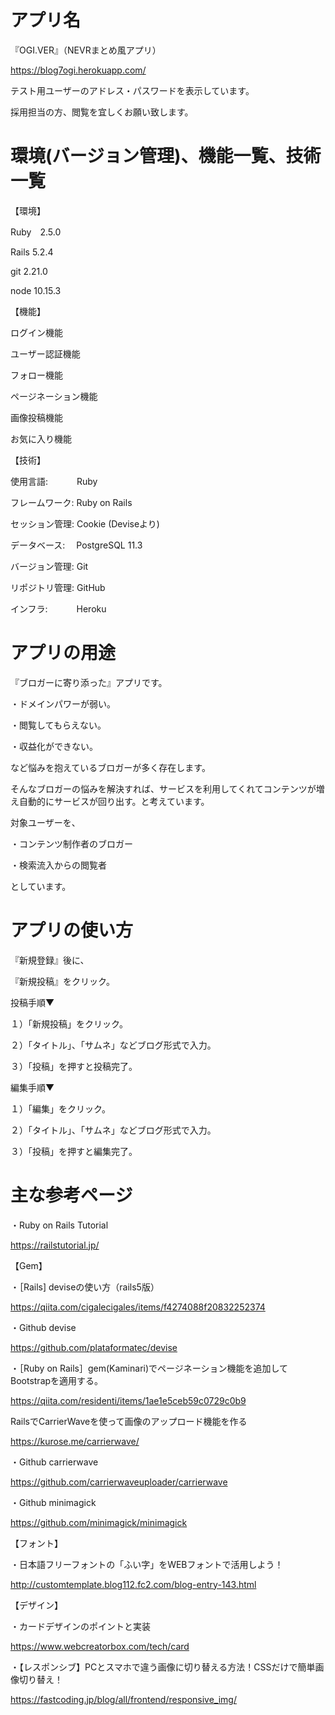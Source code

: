 # アプリ名

『OGI.VER』（NEVRまとめ風アプリ）

https://blog7ogi.herokuapp.com/

テスト用ユーザーのアドレス・パスワードを表示しています。

採用担当の方、閲覧を宜しくお願い致します。

# 環境(バージョン管理)、機能一覧、技術一覧

【環境】

Ruby　2.5.0

Rails 5.2.4

git 2.21.0

node 10.15.3


【機能】

ログイン機能

ユーザー認証機能

フォロー機能

ページネーション機能

画像投稿機能

お気に入り機能


【技術】

使用言語:　　　 Ruby

フレームワーク: Ruby on Rails

セッション管理: Cookie (Deviseより)

データベース:　 PostgreSQL 11.3

バージョン管理: Git

リポジトリ管理: GitHub

インフラ:　　　 Heroku


# アプリの用途
『ブロガーに寄り添った』アプリです。

・ドメインパワーが弱い。

・閲覧してもらえない。

・収益化ができない。

など悩みを抱えているブロガーが多く存在します。

そんなブロガーの悩みを解決すれば、サービスを利用してくれてコンテンツが増え自動的にサービスが回り出す。と考えています。

対象ユーザーを、

・コンテンツ制作者のブロガー

・検索流入からの閲覧者


としています。

# アプリの使い方

『新規登録』後に、

『新規投稿』をクリック。

投稿手順▼

１）「新規投稿」をクリック。

２）「タイトル」、「サムネ」などブログ形式で入力。

３）「投稿」を押すと投稿完了。


編集手順▼

１）「編集」をクリック。

２）「タイトル」、「サムネ」などブログ形式で入力。

３）「投稿」を押すと編集完了。


# 主な参考ページ


・Ruby on Rails Tutorial

https://railstutorial.jp/

【Gem】

・［Rails] deviseの使い方（rails5版）

https://qiita.com/cigalecigales/items/f4274088f20832252374

・Github devise

https://github.com/plataformatec/devise

・［Ruby on Rails］gem(Kaminari)でページネーション機能を追加して
Bootstrapを適用する。

https://qiita.com/residenti/items/1ae1e5ceb59c0729c0b9

RailsでCarrierWaveを使って画像のアップロード機能を作る

https://kurose.me/carrierwave/

・Github carrierwave

https://github.com/carrierwaveuploader/carrierwave

・Github minimagick

https://github.com/minimagick/minimagick

【フォント】

・日本語フリーフォントの「ふい字」をWEBフォントで活用しよう！

http://customtemplate.blog112.fc2.com/blog-entry-143.html

【デザイン】

・カードデザインのポイントと実装

https://www.webcreatorbox.com/tech/card

・【レスポンシブ】PCとスマホで違う画像に切り替える方法！CSSだけで簡単画像切り替え！

https://fastcoding.jp/blog/all/frontend/responsive_img/


